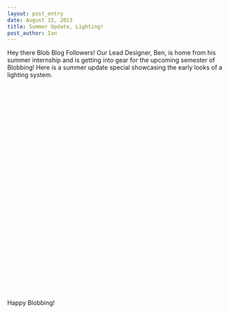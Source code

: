 ```yaml
---
layout: post_entry
date: August 15, 2013
title: Summer Update, Lighting!
post_author: Ian
---
```


Hey there Blob Blog Followers! Our Lead Designer, Ben, is home from his summer internship and is getting into gear for the upcoming semester of Blobbing! Here is a summer update special showcasing the early looks of a lighting system.

<object width="640" height="480"><param name="movie" value="//www.youtube.com/v/tt483XEo5cg?hl=en_US&amp;version=3&amp;rel=0"></param><param name="allowFullScreen" value="true"></param><param name="allowscriptaccess" value="always"></param><embed src="//www.youtube.com/v/tt483XEo5cg?hl=en_US&amp;version=3&amp;rel=0" type="application/x-shockwave-flash" width="640" height="480" allowscriptaccess="always" allowfullscreen="true"></embed></object>

Happy Blobbing!
